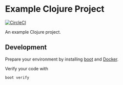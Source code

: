 # Example Clojure Project
[![CircleCI](https://circleci.com/gh/ags799/clojure-example.svg?style=shield&circle-token=fddc48d3b71d40b1980f29986e628ef981d9a02c)](https://circleci.com/gh/ags799/clojure-example)

An example Clojure project.

## Development
Prepare your environment by installing [boot](boot-clj.com) and
[Docker](docker.com).

Verify your code with

    boot verify
